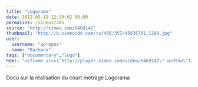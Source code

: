 ```yaml
---
title: "Logorama"
date: 2012-05-19 12:30:02 00:00
permalink: /videos/385
source: "http://vimeo.com/6469142"
thumbnail: "http://b.vimeocdn.com/ts/456/357/45635751_1280.jpg"
user:
  username: "apropos"
  name: "Barbara"
tags: ["documentary","logo"]
html: "<iframe src=\"http://player.vimeo.com/video/6469142\" width=\"1280\" height=\"720\" frameborder=\"0\" webkitallowfullscreen mozallowfullscreen allowfullscreen></iframe>"
---
```


Docu sur la réalisation du court métrage Logorama